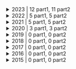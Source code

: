 
<details>
<summary> 2023 | 12 part1, 11 part2 </summary>
<br>
| Day | Part 1 | Part 2 |
| :---: | :---: | :---: |
| [Day 1](https://adventofcode.com/2023/day/1) | ⭐ | ⭐ |
| [Day 2](https://adventofcode.com/2023/day/2) | ⭐ | ⭐ |
| [Day 3](https://adventofcode.com/2023/day/3) | ⭐ | ⭐ |
| [Day 4](https://adventofcode.com/2023/day/4) | ⭐ | ⭐ |
| [Day 5](https://adventofcode.com/2023/day/5) | ⭐ | ⭐ |
| [Day 6](https://adventofcode.com/2023/day/6) | ⭐ | ⭐ |
| [Day 7](https://adventofcode.com/2023/day/7) | ⭐ | ⭐ |
| [Day 8](https://adventofcode.com/2023/day/8) | ⭐ | ⭐ |
| [Day 9](https://adventofcode.com/2023/day/9) | ⭐ | ⭐ |
| [Day 10](https://adventofcode.com/2023/day/10) | ⭐ | ⭐ |
| [Day 11](https://adventofcode.com/2023/day/11) | ⭐ | ⭐ |
| [Day 15](https://adventofcode.com/2023/day/15) | ⭐ |   |
</details>

<details>
<summary> 2022 | 5 part1, 5 part2 </summary>
<br>
| Day | Part 1 | Part 2 |
| :---: | :---: | :---: |
| [Day 1](https://adventofcode.com/2022/day/1) | ⭐ | ⭐ |
| [Day 2](https://adventofcode.com/2022/day/2) | ⭐ | ⭐ |
| [Day 3](https://adventofcode.com/2022/day/3) | ⭐ | ⭐ |
| [Day 4](https://adventofcode.com/2022/day/4) | ⭐ | ⭐ |
| [Day 5](https://adventofcode.com/2022/day/5) | ⭐ | ⭐ |
</details>

<details>
<summary> 2021 | 5 part1, 5 part2 </summary>
<br>
| Day | Part 1 | Part 2 |
| :---: | :---: | :---: |
| [Day 1](https://adventofcode.com/2021/day/1) | ⭐ | ⭐ |
| [Day 2](https://adventofcode.com/2021/day/2) | ⭐ | ⭐ |
| [Day 3](https://adventofcode.com/2021/day/3) | ⭐ | ⭐ |
| [Day 4](https://adventofcode.com/2021/day/4) | ⭐ | ⭐ |
| [Day 5](https://adventofcode.com/2021/day/5) | ⭐ | ⭐ |
</details>

<details>
<summary> 2020 | 3 part1, 3 part2 </summary>
<br>
| Day | Part 1 | Part 2 |
| :---: | :---: | :---: |
| [Day 1](https://adventofcode.com/2020/day/1) | ⭐ | ⭐ |
| [Day 2](https://adventofcode.com/2020/day/2) | ⭐ | ⭐ |
| [Day 3](https://adventofcode.com/2020/day/3) | ⭐ | ⭐ |
</details>

<details>
<summary> 2019 | 0 part1, 0 part2 </summary>
<br>
| Day | Part 1 | Part 2 |
| :---: | :---: | :---: |
</details>

<details>
<summary> 2018 | 0 part1, 0 part2 </summary>
<br>
| Day | Part 1 | Part 2 |
| :---: | :---: | :---: |
</details>

<details>
<summary> 2017 | 0 part1, 0 part2 </summary>
<br>
| Day | Part 1 | Part 2 |
| :---: | :---: | :---: |
</details>

<details>
<summary> 2016 | 0 part1, 0 part2 </summary>
<br>
| Day | Part 1 | Part 2 |
| :---: | :---: | :---: |
</details>

<details>
<summary> 2015 | 0 part1, 0 part2 </summary>
<br>
| Day | Part 1 | Part 2 |
| :---: | :---: | :---: |
</details>
